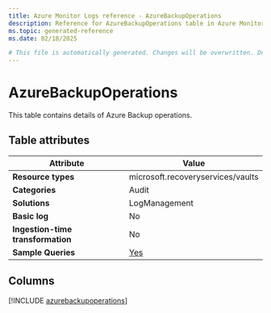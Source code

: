 ```yaml
---
title: Azure Monitor Logs reference - AzureBackupOperations
description: Reference for AzureBackupOperations table in Azure Monitor Logs.
ms.topic: generated-reference
ms.date: 02/18/2025

# This file is automatically generated. Changes will be overwritten. Do not change this file directly.
---
```


# AzureBackupOperations

This table contains details of Azure Backup operations.


## Table attributes

|Attribute|Value|
|---|---|
|**Resource types**|microsoft.recoveryservices/vaults|
|**Categories**|Audit|
|**Solutions**| LogManagement|
|**Basic log**|No|
|**Ingestion-time transformation**|No|
|**Sample Queries**|[Yes](/azure/azure-monitor/reference/queries/azurebackupoperations)|



## Columns
  
[!INCLUDE [azurebackupoperations](~/reusable-content/ce-skilling/azure/includes/azure-monitor/reference/tables/azurebackupoperations-include.md)]

